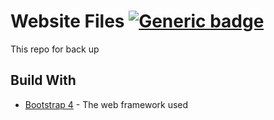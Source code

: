 # Website Files [![Generic badge](https://img.shields.io/badge/Version-1.2.0-<COLOR>.svg)](https://shields.io/)
This repo for back up
## Build With 
* [Bootstrap 4](https://getbootstrap.com/) - The web framework used
